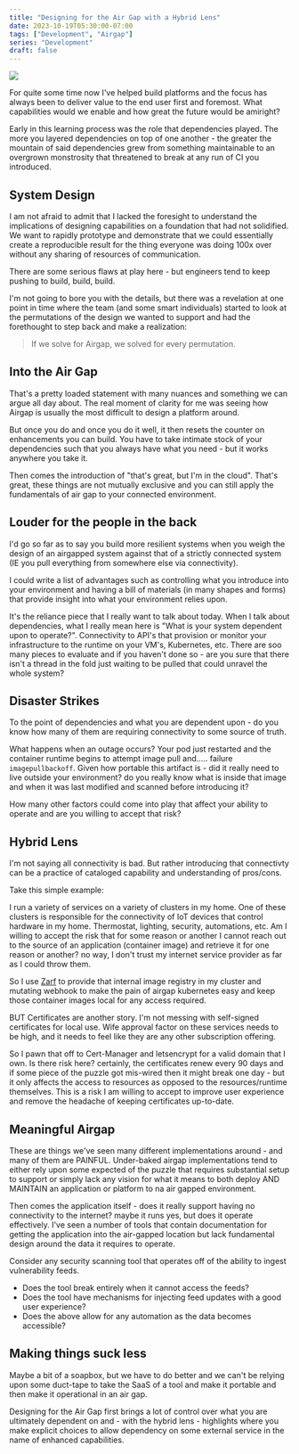 ```yaml
---
title: "Designing for the Air Gap with a Hybrid Lens"
date: 2023-10-19T05:30:00-07:00
tags: ["Development", "Airgap"]
series: "Development"
draft: false
---
```


![](/images/software-design.jpeg)

For quite some time now I've helped build platforms and the focus has always been to deliver value to the end user first and foremost. What capabilities would we enable and how great the future would be amiright?

Early in this learning process was the role that dependencies played. The more you layered dependencies on top of one another - the greater the mountain of said dependencies grew from something maintainable to an overgrown monstrosity that threatened to break at any run of CI you introduced.

## System Design

I am not afraid to admit that I lacked the foresight to understand the implications of designing capabilities on a foundation that had not solidified. We want to rapidly prototype and demonstrate that we could essentially create a reproducible result for the thing everyone was doing 100x over without any sharing of resources of communication.

There are some serious flaws at play here - but engineers tend to keep pushing to build, build, build. 

I'm not going to bore you with the details, but there was a revelation at one point in time where the team (and some smart individuals) started to look at the permutations of the design we wanted to support and had the forethought to step back and make a realization:

> If we solve for Airgap, we solved for every permutation.

## Into the Air Gap

That's a pretty loaded statement with many nuances and something we can argue all day about. The real moment of clarity for me was seeing how Airgap is usually the most difficult to design a platform around. 

But once you do and once you do it well, it then resets the counter on enhancements you can build. You have to take intimate stock of your dependencies such that you always have what you need - but it works anywhere you take it. 

Then comes the introduction of "that's great, but I'm in the cloud". That's great, these things are not mutually exclusive and you can still apply the fundamentals of air gap to your connected environment.

## Louder for the people in the back

I'd go so far as to say you build more resilient systems when you weigh the design of an airgapped system against that of a strictly connected system (IE you pull everything from somewhere else via connectivity).

I could write a list of advantages such as controlling what you introduce into your environment and having a bill of materials (in many shapes and forms) that provide insight into what your environment relies upon.

It's the reliance piece that I really want to talk about today. When I talk about dependencies, what I really mean here is "What is your system dependent upon to operate?". Connectivity to API's that provision or monitor your infrastructure to the runtime on your VM's, Kubernetes, etc. There are soo many pieces to evaluate and if you haven't done so - are you sure that there isn't a thread in the fold just waiting to be pulled that could unravel the whole system?

## Disaster Strikes

To the point of dependencies and what you are dependent upon - do you know how many of them are requiring connectivity to some source of truth.

What happens when an outage occurs? Your pod just restarted and the container runtime begins to attempt image pull and..... failure `imagepullbackoff`. Given how portable this artifact is - did it really need to live outside your environment? do you really know what is inside that image and when it was last modified and scanned before introducing it?

How many other factors could come into play that affect your ability to operate and are you willing to accept that risk?

## Hybrid Lens

I'm not saying all connectivity is bad. But rather introducing that connectivty can be a practice of cataloged capability and understanding of pros/cons.

Take this simple example:

I run a variety of services on a variety of clusters in my home. One of these clusters is responsible for the connectivity of IoT devices that control hardware in my home. Thermostat, lighting, security, automations, etc. Am I willing to accept the risk that for some reason or another I cannot reach out to the source of an application (container image) and retrieve it for one reason or another? no way, I don't trust my internet service provider as far as I could throw them.

So I use [Zarf](zarf.dev) to provide that internal image registry in my cluster and mutating webhook to make the pain of airgap kubernetes easy and keep those container images local for any access required.

BUT Certificates are another story. I'm not messing with self-signed certificates for local use. Wife approval factor on these services needs to be high, and it needs to feel like they are any other subscription offering.

So I pawn that off to Cert-Manager and letsencrypt for a valid domain that I own. Is there risk here? certainly, the certificates renew every 90 days and if some piece of the puzzle got mis-wired then it might break one day - but it only affects the access to resources as opposed to the resources/runtime themselves. This is a risk I am willing to accept to improve user experience and remove the headache of keeping certificates up-to-date.

## Meaningful Airgap
These are things we've seen many different implementations around - and many of them are PAINFUL. Under-baked airgap implementations tend to either rely upon some expected of the puzzle that requires substantial setup to support or simply lack any vision for what it means to both deploy AND MAINTAIN an application or platform to na air gapped environment. 

Then comes the application itself - does it really support having no connectivity to the internet? maybe it runs yes, but does it operate effectively. I've seen a number of tools that contain documentation for getting the application into the air-gapped location but lack fundamental design around the data it requires to operate.

Consider any security scanning tool that operates off of the ability to ingest vulnerability feeds.
- Does the tool break entirely when it cannot access the feeds?
- Does the tool have mechanisms for injecting feed updates with a good user experience?
- Does the above allow for any automation as the data becomes accessible?

## Making things suck less

Maybe a bit of a soapbox, but we have to do better and we can't be relying upon some duct-tape to take the SaaS of a tool and make it portable and then make it operational in an air gap. 

Designing for the Air Gap first brings a lot of control over what you are ultimately dependent on and - with the hybrid lens - highlights where you make explicit choices to allow dependency on some external service in the name of enhanced capabilities.